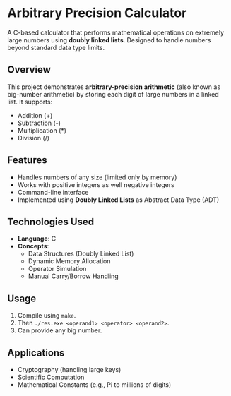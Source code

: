 # Arbitrary Precision Calculator

A C-based calculator that performs mathematical operations on extremely large numbers using **doubly linked lists**. Designed to handle numbers beyond standard data type limits.

## Overview

This project demonstrates **arbitrary-precision arithmetic** (also known as big-number arithmetic) by storing each digit of large numbers in a linked list. It supports:

- Addition (+)
- Subtraction (-)
- Multiplication (*)
- Division (/)

## Features

- Handles numbers of any size (limited only by memory)
- Works with positive integers as well negative integers
- Command-line interface
- Implemented using **Doubly Linked Lists** as Abstract Data Type (ADT)

## Technologies Used

- **Language**: C  
- **Concepts**:  
  - Data Structures (Doubly Linked List)  
  - Dynamic Memory Allocation  
  - Operator Simulation  
  - Manual Carry/Borrow Handling  

## Usage

1. Compile using `make`.
2. Then `./res.exe <operand1> <operator> <operand2>`.
3. Can provide any big number.

## Applications

- Cryptography (handling large keys)
- Scientific Computation
- Mathematical Constants (e.g., Pi to millions of digits)
   
